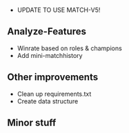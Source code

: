 - UPDATE TO USE MATCH-V5!

## Analyze-Features
- Winrate based on roles & champions
- Add mini-matchhistory
## Other improvements
- Clean up requirements.txt
- Create data structure
## Minor stuff